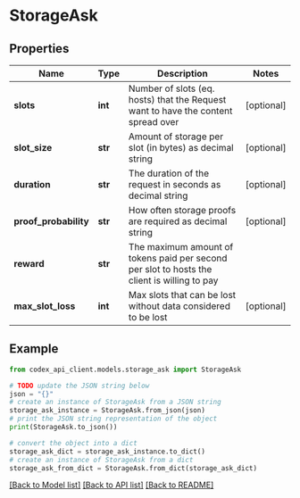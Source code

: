 # StorageAsk


## Properties

Name | Type | Description | Notes
------------ | ------------- | ------------- | -------------
**slots** | **int** | Number of slots (eq. hosts) that the Request want to have the content spread over | [optional] 
**slot_size** | **str** | Amount of storage per slot (in bytes) as decimal string | [optional] 
**duration** | **str** | The duration of the request in seconds as decimal string | [optional] 
**proof_probability** | **str** | How often storage proofs are required as decimal string | [optional] 
**reward** | **str** | The maximum amount of tokens paid per second per slot to hosts the client is willing to pay | 
**max_slot_loss** | **int** | Max slots that can be lost without data considered to be lost | [optional] 

## Example

```python
from codex_api_client.models.storage_ask import StorageAsk

# TODO update the JSON string below
json = "{}"
# create an instance of StorageAsk from a JSON string
storage_ask_instance = StorageAsk.from_json(json)
# print the JSON string representation of the object
print(StorageAsk.to_json())

# convert the object into a dict
storage_ask_dict = storage_ask_instance.to_dict()
# create an instance of StorageAsk from a dict
storage_ask_from_dict = StorageAsk.from_dict(storage_ask_dict)
```
[[Back to Model list]](../README.md#documentation-for-models) [[Back to API list]](../README.md#documentation-for-api-endpoints) [[Back to README]](../README.md)


